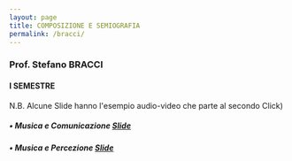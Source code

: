 ```yaml
---
layout: page
title: COMPOSIZIONE E SEMIOGRAFIA
permalink: /bracci/
---
```


### Prof. Stefano BRACCI
#### I SEMESTRE

N.B. Alcune Slide hanno l'esempio audio-video che parte al secondo Click)


##### • Musica e Comunicazione <a href="https://mastercontemporanea.github.io/musicacomunicazione/assets/player/KeynoteDHTMLPlayer.html#0" target="_blank"> Slide</a>  



##### • Musica e Percezione <a href="https://mastercontemporanea.github.io/musicapercezione/assets/player/KeynoteDHTMLPlayer.html#0" target="_blank"> Slide</a>  
